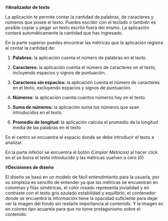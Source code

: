 #**Analizador de texto** 


La aplicación te permite contar la cantidad de palabras, de caracteres 
y números que posee el texto. Puedes escribir con el teclado o también 
es posible copiar y pegar un texto escrito fuera del mismo. La aplicación  
contará automáticamente la cantidad que has ingresado.  

En la parte superior puedes encontrar las métricas que la aplicación 
registra al contar la cantidad de:  

1. **Palabras:** la aplicación cuenta el número de palabras en el texto.  

2. **Caracteres:** la aplicación cuenta el número de caracteres en el texto,
incluyendo espacios y signos de puntuación.  

3. **Caracteres sin espacios:** la aplicación cuenta el número de caracteres 
en el texto, excluyendo espacios y signos de puntuación.  

4. **Números:** la aplicación cuenta cuantos números hay en el texto.  

5. **Suma de números:** la aplicación suma los números que sean introducidos 
en el texto.  

6. **Promedio de longitud:** la aplicación calcula el promedio de la longitud 
media de las palabras en el texto  

En el centro se encuentra el espacio donde se debe introducir el texto a 
analizar.  

En la parte inferior se encuentra el botón _(Limpiar Métricas)_ al hacer 
click en el se borra el texto introducido y las métricas vuelven a cero (0)   


#**Decisiones de diseño**

El diseño se basó en un modelo de fácil entendimiento para la usuaria, por
su simpleza es sencillo de entender ya que las métricas se encuentran en
columnas y filas simétricas, el color rosado representa jovialidad y en
contraste con el texto gris azulado estabilidad y equilibrio, el contenedor
donde se encuentra la información tiene la opacidad suficiente para dejar
ver la imagen del fondo sin restarle importancia al contenido. Y la imagen
es en colores tipo acuarela para que no tome protagonismo sobre el contenido. 